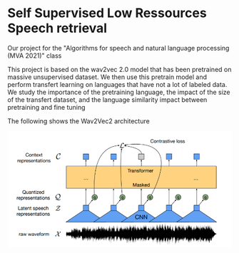 # Self Supervised Low Ressources Speech retrieval

Our project for the "Algorithms for speech and natural language processing (MVA 2021)" class

This project is based on the wav2vec 2.0 model that has been pretrained on massive unsupervised dataset. We then use this pretrain model and perform transfert learning on languages that have not a lot of labeled data. We study the importance of the pretraining language, the impact of the size of the transfert dataset, and the language similarity impact between pretraining and fine tuning

The following shows the Wav2Vec2 architecture

<p align='center'><img src= 'wav2vec2.png'/></p>
